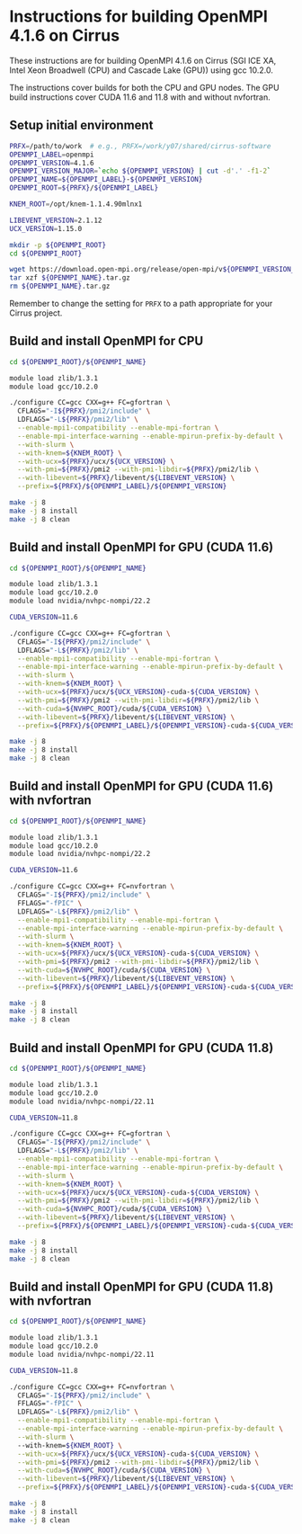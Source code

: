 Instructions for building OpenMPI 4.1.6 on Cirrus
=================================================

These instructions are for building OpenMPI 4.1.6 on Cirrus (SGI ICE XA, Intel Xeon Broadwell (CPU) and Cascade Lake (GPU)) using gcc 10.2.0.

The instructions cover builds for both the CPU and GPU nodes.
The GPU build instructions cover CUDA 11.6 and 11.8 with and without nvfortran.


Setup initial environment
-------------------------

```bash
PRFX=/path/to/work  # e.g., PRFX=/work/y07/shared/cirrus-software
OPENMPI_LABEL=openmpi
OPENMPI_VERSION=4.1.6
OPENMPI_VERSION_MAJOR=`echo ${OPENMPI_VERSION} | cut -d'.' -f1-2`
OPENMPI_NAME=${OPENMPI_LABEL}-${OPENMPI_VERSION}
OPENMPI_ROOT=${PRFX}/${OPENMPI_LABEL}

KNEM_ROOT=/opt/knem-1.1.4.90mlnx1

LIBEVENT_VERSION=2.1.12
UCX_VERSION=1.15.0

mkdir -p ${OPENMPI_ROOT}
cd ${OPENMPI_ROOT}

wget https://download.open-mpi.org/release/open-mpi/v${OPENMPI_VERSION_MAJOR}/${OPENMPI_NAME}.tar.gz
tar xzf ${OPENMPI_NAME}.tar.gz
rm ${OPENMPI_NAME}.tar.gz
```

Remember to change the setting for `PRFX` to a path appropriate for your Cirrus project.


Build and install OpenMPI for CPU
---------------------------------

```bash
cd ${OPENMPI_ROOT}/${OPENMPI_NAME}

module load zlib/1.3.1
module load gcc/10.2.0

./configure CC=gcc CXX=g++ FC=gfortran \
  CFLAGS="-I${PRFX}/pmi2/include" \
  LDFLAGS="-L${PRFX}/pmi2/lib" \
  --enable-mpi1-compatibility --enable-mpi-fortran \
  --enable-mpi-interface-warning --enable-mpirun-prefix-by-default \
  --with-slurm \
  --with-knem=${KNEM_ROOT} \
  --with-ucx=${PRFX}/ucx/${UCX_VERSION} \
  --with-pmi=${PRFX}/pmi2 --with-pmi-libdir=${PRFX}/pmi2/lib \
  --with-libevent=${PRFX}/libevent/${LIBEVENT_VERSION} \
  --prefix=${PRFX}/${OPENMPI_LABEL}/${OPENMPI_VERSION}

make -j 8
make -j 8 install
make -j 8 clean
```


Build and install OpenMPI for GPU (CUDA 11.6)
---------------------------------------------

```bash
cd ${OPENMPI_ROOT}/${OPENMPI_NAME}

module load zlib/1.3.1
module load gcc/10.2.0
module load nvidia/nvhpc-nompi/22.2

CUDA_VERSION=11.6

./configure CC=gcc CXX=g++ FC=gfortran \
  CFLAGS="-I${PRFX}/pmi2/include" \
  LDFLAGS="-L${PRFX}/pmi2/lib" \
  --enable-mpi1-compatibility --enable-mpi-fortran \
  --enable-mpi-interface-warning --enable-mpirun-prefix-by-default \
  --with-slurm \
  --with-knem=${KNEM_ROOT} \
  --with-ucx=${PRFX}/ucx/${UCX_VERSION}-cuda-${CUDA_VERSION} \
  --with-pmi=${PRFX}/pmi2 --with-pmi-libdir=${PRFX}/pmi2/lib \
  --with-cuda=${NVHPC_ROOT}/cuda/${CUDA_VERSION} \
  --with-libevent=${PRFX}/libevent/${LIBEVENT_VERSION} \
  --prefix=${PRFX}/${OPENMPI_LABEL}/${OPENMPI_VERSION}-cuda-${CUDA_VERSION}

make -j 8
make -j 8 install
make -j 8 clean
```


Build and install OpenMPI for GPU (CUDA 11.6) with nvfortran
------------------------------------------------------------

```bash
cd ${OPENMPI_ROOT}/${OPENMPI_NAME}

module load zlib/1.3.1
module load gcc/10.2.0
module load nvidia/nvhpc-nompi/22.2

CUDA_VERSION=11.6

./configure CC=gcc CXX=g++ FC=nvfortran \
  CFLAGS="-I${PRFX}/pmi2/include" \
  FFLAGS="-fPIC" \
  LDFLAGS="-L${PRFX}/pmi2/lib" \
  --enable-mpi1-compatibility --enable-mpi-fortran \
  --enable-mpi-interface-warning --enable-mpirun-prefix-by-default \
  --with-slurm \
  --with-knem=${KNEM_ROOT} \
  --with-ucx=${PRFX}/ucx/${UCX_VERSION}-cuda-${CUDA_VERSION} \
  --with-pmi=${PRFX}/pmi2 --with-pmi-libdir=${PRFX}/pmi2/lib \
  --with-cuda=${NVHPC_ROOT}/cuda/${CUDA_VERSION} \
  --with-libevent=${PRFX}/libevent/${LIBEVENT_VERSION} \
  --prefix=${PRFX}/${OPENMPI_LABEL}/${OPENMPI_VERSION}-cuda-${CUDA_VERSION}-nvfortran

make -j 8
make -j 8 install
make -j 8 clean
```


Build and install OpenMPI for GPU (CUDA 11.8)
---------------------------------------------

```bash
cd ${OPENMPI_ROOT}/${OPENMPI_NAME}

module load zlib/1.3.1
module load gcc/10.2.0
module load nvidia/nvhpc-nompi/22.11

CUDA_VERSION=11.8

./configure CC=gcc CXX=g++ FC=gfortran \
  CFLAGS="-I${PRFX}/pmi2/include" \
  LDFLAGS="-L${PRFX}/pmi2/lib" \
  --enable-mpi1-compatibility --enable-mpi-fortran \
  --enable-mpi-interface-warning --enable-mpirun-prefix-by-default \
  --with-slurm \
  --with-knem=${KNEM_ROOT} \
  --with-ucx=${PRFX}/ucx/${UCX_VERSION}-cuda-${CUDA_VERSION} \
  --with-pmi=${PRFX}/pmi2 --with-pmi-libdir=${PRFX}/pmi2/lib \
  --with-cuda=${NVHPC_ROOT}/cuda/${CUDA_VERSION} \
  --with-libevent=${PRFX}/libevent/${LIBEVENT_VERSION} \
  --prefix=${PRFX}/${OPENMPI_LABEL}/${OPENMPI_VERSION}-cuda-${CUDA_VERSION}

make -j 8
make -j 8 install
make -j 8 clean
```


Build and install OpenMPI for GPU (CUDA 11.8) with nvfortran
------------------------------------------------------------

```bash
cd ${OPENMPI_ROOT}/${OPENMPI_NAME}

module load zlib/1.3.1
module load gcc/10.2.0
module load nvidia/nvhpc-nompi/22.11

CUDA_VERSION=11.8

./configure CC=gcc CXX=g++ FC=nvfortran \
  CFLAGS="-I${PRFX}/pmi2/include" \
  FFLAGS="-fPIC" \
  LDFLAGS="-L${PRFX}/pmi2/lib" \
  --enable-mpi1-compatibility --enable-mpi-fortran \
  --enable-mpi-interface-warning --enable-mpirun-prefix-by-default \
  --with-slurm \      
  --with-knem=${KNEM_ROOT} \
  --with-ucx=${PRFX}/ucx/${UCX_VERSION}-cuda-${CUDA_VERSION} \
  --with-pmi=${PRFX}/pmi2 --with-pmi-libdir=${PRFX}/pmi2/lib \
  --with-cuda=${NVHPC_ROOT}/cuda/${CUDA_VERSION} \
  --with-libevent=${PRFX}/libevent/${LIBEVENT_VERSION} \
  --prefix=${PRFX}/${OPENMPI_LABEL}/${OPENMPI_VERSION}-cuda-${CUDA_VERSION}-nvfortran

make -j 8
make -j 8 install
make -j 8 clean
```
